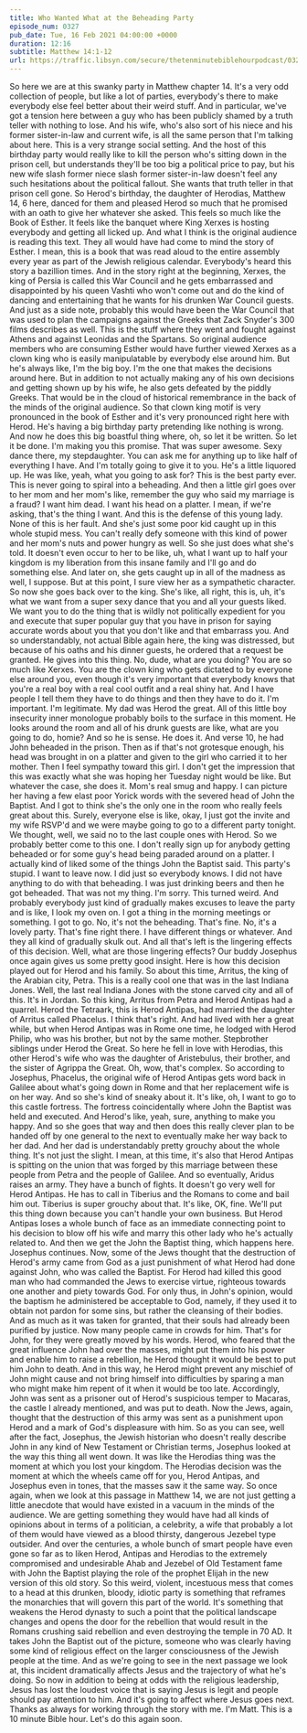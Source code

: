 ```yaml
---
title: Who Wanted What at the Beheading Party
episode_num: 0327
pub_date: Tue, 16 Feb 2021 04:00:00 +0000
duration: 12:16
subtitle: Matthew 14:1-12
url: https://traffic.libsyn.com/secure/thetenminutebiblehourpodcast/0327_-_Who_Wanted_What_at_the_Beheading_Party.mp3
---
```


 So here we are at this swanky party in Matthew chapter 14. It's a very odd collection of people, but like a lot of parties, everybody's there to make everybody else feel better about their weird stuff. And in particular, we've got a tension here between a guy who has been publicly shamed by a truth teller with nothing to lose. And his wife, who's also sort of his niece and his former sister-in-law and current wife, is all the same person that I'm talking about here. This is a very strange social setting. And the host of this birthday party would really like to kill the person who's sitting down in the prison cell, but understands they'll be too big a political price to pay, but his new wife slash former niece slash former sister-in-law doesn't feel any such hesitations about the political fallout. She wants that truth teller in that prison cell gone. So Herod's birthday, the daughter of Herodias, Matthew 14, 6 here, danced for them and pleased Herod so much that he promised with an oath to give her whatever she asked. This feels so much like the Book of Esther. It feels like the banquet where King Xerxes is hosting everybody and getting all licked up. And what I think is the original audience is reading this text. They all would have had come to mind the story of Esther. I mean, this is a book that was read aloud to the entire assembly every year as part of the Jewish religious calendar. Everybody's heard this story a bazillion times. And in the story right at the beginning, Xerxes, the king of Persia is called this War Council and he gets embarrassed and disappointed by his queen Vashti who won't come out and do the kind of dancing and entertaining that he wants for his drunken War Council guests. And just as a side note, probably this would have been the War Council that was used to plan the campaigns against the Greeks that Zack Snyder's 300 films describes as well. This is the stuff where they went and fought against Athens and against Leonidas and the Spartans. So original audience members who are consuming Esther would have further viewed Xerxes as a clown king who is easily manipulatable by everybody else around him. But he's always like, I'm the big boy. I'm the one that makes the decisions around here. But in addition to not actually making any of his own decisions and getting shown up by his wife, he also gets defeated by the piddly Greeks. That would be in the cloud of historical remembrance in the back of the minds of the original audience. So that clown king motif is very pronounced in the book of Esther and it's very pronounced right here with Herod. He's having a big birthday party pretending like nothing is wrong. And now he does this big boastful thing where, oh, so let it be written. So let it be done. I'm making you this promise. That was super awesome. Sexy dance there, my stepdaughter. You can ask me for anything up to like half of everything I have. And I'm totally going to give it to you. He's a little liquored up. He was like, yeah, what you going to ask for? This is the best party ever. This is never going to spiral into a beheading. And then a little girl goes over to her mom and her mom's like, remember the guy who said my marriage is a fraud? I want him dead. I want his head on a platter. I mean, if we're asking, that's the thing I want. And this is the defense of this young lady. None of this is her fault. And she's just some poor kid caught up in this whole stupid mess. You can't really defy someone with this kind of power and her mom's nuts and power hungry as well. So she just does what she's told. It doesn't even occur to her to be like, uh, what I want up to half your kingdom is my liberation from this insane family and I'll go and do something else. And later on, she gets caught up in all of the madness as well, I suppose. But at this point, I sure view her as a sympathetic character. So now she goes back over to the king. She's like, all right, this is, uh, it's what we want from a super sexy dance that you and all your guests liked. We want you to do the thing that is wildly not politically expedient for you and execute that super popular guy that you have in prison for saying accurate words about you that you don't like and that embarrass you. And so understandably, not actual Bible again here, the king was distressed, but because of his oaths and his dinner guests, he ordered that a request be granted. He gives into this thing. No, dude, what are you doing? You are so much like Xerxes. You are the clown king who gets dictated to by everyone else around you, even though it's very important that everybody knows that you're a real boy with a real cool outfit and a real shiny hat. And I have people I tell them they have to do things and then they have to do it. I'm important. I'm legitimate. My dad was Herod the great. All of this little boy insecurity inner monologue probably boils to the surface in this moment. He looks around the room and all of his drunk guests are like, what are you going to do, homie? And so he is sense. He does it. And verse 10, he had John beheaded in the prison. Then as if that's not grotesque enough, his head was brought in on a platter and given to the girl who carried it to her mother. Then I feel sympathy toward this girl. I don't get the impression that this was exactly what she was hoping her Tuesday night would be like. But whatever the case, she does it. Mom's real smug and happy. I can picture her having a few elast poor Yorick words with the severed head of John the Baptist. And I got to think she's the only one in the room who really feels great about this. Surely, everyone else is like, okay, I just got the invite and my wife RSVP'd and we were maybe going to go to a different party tonight. We thought, well, we said no to the last couple ones with Herod. So we probably better come to this one. I don't really sign up for anybody getting beheaded or for some guy's head being paraded around on a platter. I actually kind of liked some of the things John the Baptist said. This party's stupid. I want to leave now. I did just so everybody knows. I did not have anything to do with that beheading. I was just drinking beers and then he got beheaded. That was not my thing. I'm sorry. This turned weird. And probably everybody just kind of gradually makes excuses to leave the party and is like, I look my oven on. I got a thing in the morning meetings or something. I got to go. No, it's not the beheading. That's fine. No, it's a lovely party. That's fine right there. I have different things or whatever. And they all kind of gradually skulk out. And all that's left is the lingering effects of this decision. Well, what are those lingering effects? Our buddy Josephus once again gives us some pretty good insight. Here is how this decision played out for Herod and his family. So about this time, Arritus, the king of the Arabian city, Petra. This is a really cool one that was in the last Indiana Jones. Well, the last real Indiana Jones with the stone carved city and all of this. It's in Jordan. So this king, Arritus from Petra and Herod Antipas had a quarrel. Herod the Tetraark, this is Herod Antipas, had married the daughter of Arritus called Phacelus. I think that's right. And had lived with her a great while, but when Herod Antipas was in Rome one time, he lodged with Herod Philip, who was his brother, but not by the same mother. Stepbrother siblings under Herod the Great. So here he fell in love with Herodias, this other Herod's wife who was the daughter of Aristebulus, their brother, and the sister of Agrippa the Great. Oh, wow, that's complex. So according to Josephus, Phacelus, the original wife of Herod Antipas gets word back in Galilee about what's going down in Rome and that her replacement wife is on her way. And so she's kind of sneaky about it. It's like, oh, I want to go to this castle fortress. The fortress coincidentally where John the Baptist was held and executed. And Herod's like, yeah, sure, anything to make you happy. And so she goes that way and then does this really clever plan to be handed off by one general to the next to eventually make her way back to her dad. And her dad is understandably pretty grouchy about the whole thing. It's not just the slight. I mean, at this time, it's also that Herod Antipas is spitting on the union that was forged by this marriage between these people from Petra and the people of Galilee. And so eventually, Aridus raises an army. They have a bunch of fights. It doesn't go very well for Herod Antipas. He has to call in Tiberius and the Romans to come and bail him out. Tiberius is super grouchy about that. It's like, OK, fine. We'll put this thing down because you can't handle your own business. But Herod Antipas loses a whole bunch of face as an immediate connecting point to his decision to blow off his wife and marry this other lady who he's actually related to. And then we get the John the Baptist thing, which happens here. Josephus continues. Now, some of the Jews thought that the destruction of Herod's army came from God as a just punishment of what Herod had done against John, who was called the Baptist. For Herod had killed this good man who had commanded the Jews to exercise virtue, righteous towards one another and piety towards God. For only thus, in John's opinion, would the baptism he administered be acceptable to God, namely, if they used it to obtain not pardon for some sins, but rather the cleansing of their bodies. And as much as it was taken for granted, that their souls had already been purified by justice. Now many people came in crowds for him. That's for John, for they were greatly moved by his words. Herod, who feared that the great influence John had over the masses, might put them into his power and enable him to raise a rebellion, he Herod thought it would be best to put him John to death. And in this way, he Herod might prevent any mischief of John might cause and not bring himself into difficulties by sparing a man who might make him repent of it when it would be too late. Accordingly, John was sent as a prisoner out of Herod's suspicious temper to Macaras, the castle I already mentioned, and was put to death. Now the Jews, again, thought that the destruction of this army was sent as a punishment upon Herod and a mark of God's displeasure with him. So as you can see, well after the fact, Josephus, the Jewish historian who doesn't really describe John in any kind of New Testament or Christian terms, Josephus looked at the way this thing all went down. It was like the Herodias thing was the moment at which you lost your kingdom. The Herodias decision was the moment at which the wheels came off for you, Herod Antipas, and Josephus even in tones, that the masses saw it the same way. So once again, when we look at this passage in Matthew 14, we are not just getting a little anecdote that would have existed in a vacuum in the minds of the audience. We are getting something they would have had all kinds of opinions about in terms of a politician, a celebrity, a wife that probably a lot of them would have viewed as a blood thirsty, dangerous Jezebel type outsider. And over the centuries, a whole bunch of smart people have even gone so far as to liken Herod, Antipas and Herodias to the extremely compromised and undesirable Ahab and Jezebel of Old Testament fame with John the Baptist playing the role of the prophet Elijah in the new version of this old story. So this weird, violent, incestuous mess that comes to a head at this drunken, bloody, idiotic party is something that reframes the monarchies that will govern this part of the world. It's something that weakens the Herod dynasty to such a point that the political landscape changes and opens the door for the rebellion that would result in the Romans crushing said rebellion and even destroying the temple in 70 AD. It takes John the Baptist out of the picture, someone who was clearly having some kind of religious effect on the larger consciousness of the Jewish people at the time. And as we're going to see in the next passage we look at, this incident dramatically affects Jesus and the trajectory of what he's doing. So now in addition to being at odds with the religious leadership, Jesus has lost the loudest voice that is saying Jesus is legit and people should pay attention to him. And it's going to affect where Jesus goes next. Thanks as always for working through the story with me. I'm Matt. This is a 10 minute Bible hour. Let's do this again soon.